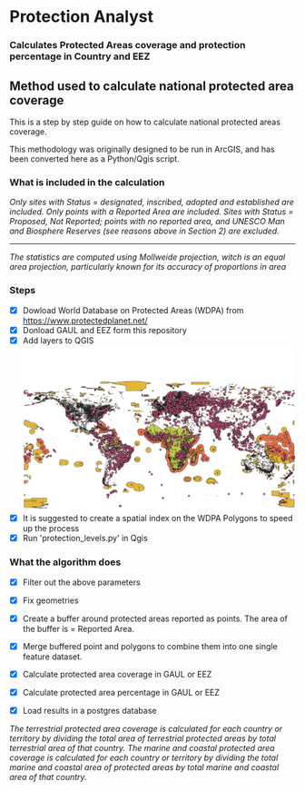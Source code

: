 # Protection Analyst
### Calculates Protected Areas coverage and protection percentage in Country and EEZ




## Method used to calculate national protected area coverage
This is a step by step guide on how to calculate national protected areas coverage.

This methodology was originally designed to be run in ArcGIS, and has been converted here as a Python/Qgis script.

### What is included in the calculation
*Only sites with Status = designated, inscribed, adopted and established are included.*
*Only points with a Reported Area are included.*
*Sites with Status = Proposed, Not Reported; points with no reported area, and UNESCO Man and Biosphere Reserves (see reasons above in Section 2) are excluded.*
___________________________________________________________________________
*The statistics are computed using Mollweide projection, witch is an equal area projection, particularly known for its accuracy of proportions in area*

### Steps
- [x] Dowload World Database on Protected Areas (WDPA) from https://www.protectedplanet.net/ 
- [x] Donload GAUL and EEZ form this repository
- [x] Add layers to QGIS
![map](https://raw.githubusercontent.com/BIOPAMA/protection_analyst/main/WDPA.png)
- [x] It is suggested to create a spatial index on the WDPA Polygons to speed up the process
- [x] Run 'protection_levels.py' in Qgis

### What the algorithm does 
- [x] Filter out the above parameters
- [x] Fix geometries
- [x] Create a buffer around protected areas reported as points. The area of the buffer is = Reported Area. 
- [x] Merge buffered point and polygons to combine them into one single feature dataset.
- [x] Calculate protected area coverage in GAUL or EEZ
- [x] Calculate protected area percentage in GAUL or EEZ
- [x] Load results in a postgres database


*The terrestrial protected area coverage is calculated for each country or territory by dividing the total area of terrestrial protected areas by total terrestrial area of that country.
The marine and coastal protected area coverage is calculated for each country or territory by dividing the total marine and coastal area of protected areas by total marine and coastal area of that country.*




